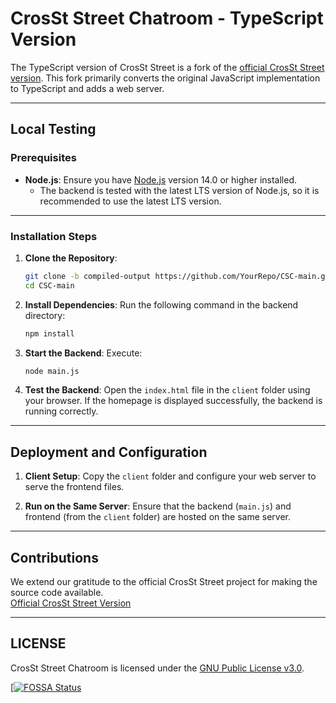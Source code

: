 # CrosSt Street Chatroom - TypeScript Version

The TypeScript version of CrosSt Street is a fork of the [official CrosSt Street version](https://github.com/CrosSt-Chat/CSC-main/). This fork primarily converts the original JavaScript implementation to TypeScript and adds a web server.

---

## Local Testing

### Prerequisites

- **Node.js**: Ensure you have [Node.js](https://nodejs.org/) version 14.0 or higher installed.
  - The backend is tested with the latest LTS version of Node.js, so it is recommended to use the latest LTS version.

---

### Installation Steps

1. **Clone the Repository**:

   ```bash
   git clone -b compiled-output https://github.com/YourRepo/CSC-main.git
   cd CSC-main
   ```

2. **Install Dependencies**:
   Run the following command in the backend directory:

   ```bash
   npm install
   ```

3. **Start the Backend**:
   Execute:

   ```bash
   node main.js
   ```

4. **Test the Backend**:
   Open the `index.html` file in the `client` folder using your browser. If the homepage is displayed successfully, the backend is running correctly.

---

## Deployment and Configuration

1. **Client Setup**:
   Copy the `client` folder and configure your web server to serve the frontend files.

2. **Run on the Same Server**:
   Ensure that the backend (`main.js`) and frontend (from the `client` folder) are hosted on the same server.

---

## Contributions

We extend our gratitude to the official CrosSt Street project for making the source code available.  
[Official CrosSt Street Version](https://github.com/CrosSt-Chat/CSC-main/)

---

## LICENSE

CrosSt Street Chatroom is licensed under the [GNU Public License v3.0](./LICENSE).

[[![FOSSA Status](https://app.fossa.com/api/projects/git%2Bgithub.com%2FHex-0xd3ac%2FCSC-fork.svg?type=large&issueType=license)](https://app.fossa.com/projects/git%2Bgithub.com%2FHex-0xd3ac%2FCSC-fork?ref=badge_large&issueType=license)